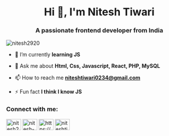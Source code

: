 <h1 align="center">Hi 👋, I'm Nitesh Tiwari</h1>
<h3 align="center">A passionate frontend developer from India</h3>

<p align="left"> <img src="https://komarev.com/ghpvc/?username=nitesh2920&label=Profile%20views&color=0e75b6&style=flat" alt="nitesh2920" /> </p>

- 🌱 I’m currently **learning JS**

- 💬 Ask me about **Html, Css, Javascript, React, PHP, MySQL**

- 📫 How to reach me **niteshtiwari0234@gmail.com**

- ⚡ Fun fact **I think I know JS**

<h3 align="left">Connect with me:</h3>
<p align="left">
<a href="https://codepen.io/nitesh2920" target="blank"><img align="center" src="https://raw.githubusercontent.com/rahuldkjain/github-profile-readme-generator/master/src/images/icons/Social/codepen.svg" alt="nitesh2920" height="30" width="40" /></a>
<a href="https://linkedin.com/in/nitesh-tiwari-b255a422b" target="blank"><img align="center" src="https://raw.githubusercontent.com/rahuldkjain/github-profile-readme-generator/master/src/images/icons/Social/linked-in-alt.svg" alt="nitesh-tiwari-b255a422b" height="30" width="40" /></a>
<a href="https://www.hackerrank.com/https://www.hackerrank.com/niteshtiwari0234" target="blank"><img align="center" src="https://raw.githubusercontent.com/rahuldkjain/github-profile-readme-generator/master/src/images/icons/Social/hackerrank.svg" alt="https://www.hackerrank.com/niteshtiwari0234" height="30" width="40" /></a>
<a href="https://auth.geeksforgeeks.org/user/niteshtiwari0234" target="blank"><img align="center" src="https://raw.githubusercontent.com/rahuldkjain/github-profile-readme-generator/master/src/images/icons/Social/geeks-for-geeks.svg" alt="niteshtiwari0234" height="30" width="40" /></a>
</p>

<!-- <h3 align="left">Languages and Tools:</h3>
 <p align="left"> <a href="https://getbootstrap.com" target="_blank" rel="noreferrer"> <img src="https://raw.githubusercontent.com/devicons/devicon/master/icons/bootstrap/bootstrap-plain-wordmark.svg" alt="bootstrap" width="40" height="40"/> </a> <a href="https://www.cprogramming.com/" target="_blank" rel="noreferrer"> <img src="https://raw.githubusercontent.com/devicons/devicon/master/icons/c/c-original.svg" alt="c" width="40" height="40"/> </a> <a href="https://www.w3schools.com/css/" target="_blank" rel="noreferrer"> <img src="https://raw.githubusercontent.com/devicons/devicon/master/icons/css3/css3-original-wordmark.svg" alt="css3" width="40" height="40"/> </a> <a href="https://git-scm.com/" target="_blank" rel="noreferrer"> <img src="https://www.vectorlogo.zone/logos/git-scm/git-scm-icon.svg" alt="git" width="40" height="40"/> </a> <a href="https://www.w3.org/html/" target="_blank" rel="noreferrer"> <img src="https://raw.githubusercontent.com/devicons/devicon/master/icons/html5/html5-original-wordmark.svg" alt="html5" width="40" height="40"/> </a> <a href="https://www.java.com" target="_blank" rel="noreferrer"> <img src="https://raw.githubusercontent.com/devicons/devicon/master/icons/java/java-original.svg" alt="java" width="40" height="40"/> </a> <a href="https://developer.mozilla.org/en-US/docs/Web/JavaScript" target="_blank" rel="noreferrer"> <img src="https://raw.githubusercontent.com/devicons/devicon/master/icons/javascript/javascript-original.svg" alt="javascript" width="40" height="40"/> </a> <a href="https://www.mysql.com/" target="_blank" rel="noreferrer"> <img src="https://raw.githubusercontent.com/devicons/devicon/master/icons/mysql/mysql-original-wordmark.svg" alt="mysql" width="40" height="40"/> </a> <a href="https://www.php.net" target="_blank" rel="noreferrer"> <img src="https://raw.githubusercontent.com/devicons/devicon/master/icons/php/php-original.svg" alt="php" width="40" height="40"/> </a> <a href="https://www.python.org" target="_blank" rel="noreferrer"> <img src="https://raw.githubusercontent.com/devicons/devicon/master/icons/python/python-original.svg" alt="python" width="40" height="40"/> </a> </p>

<p><img align="left" src="https://github-readme-stats-sigma-five.vercel.app/api/top-langs?username=nitesh2920&show_icons=true&locale=en&layout=compact" alt="nitesh2920" /></p>

<p>&nbsp;<img align="center" src="https://github-readme-stats-sigma-five.vercel.app/api?username=nitesh2920&show_icons=true&locale=en" alt="nitesh2920" /></p>

<p><img align="center" src="https://github-readme-streak-stats.herokuapp.com/?user=nitesh2920&" alt="nitesh2920" /></p>  -->


